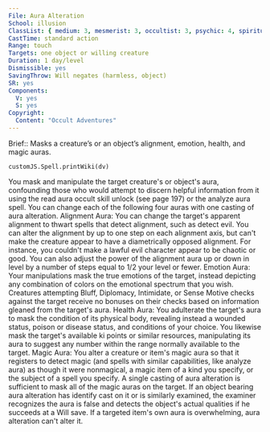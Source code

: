 ```yaml
---
File: Aura Alteration
School: illusion
ClassList: { medium: 3, mesmerist: 3, occultist: 3, psychic: 4, spiritualist: 4 }
CastTime: standard action
Range: touch
Targets: one object or willing creature
Duration: 1 day/level
Dismissible: yes
SavingThrow: Will negates (harmless, object)
SR: yes
Components:
  V: yes
  S: yes
Copyright:
  Content: "Occult Adventures"
---
```

Brief:: Masks a creature’s or an object’s alignment, emotion, health, and magic auras.

```dataviewjs
customJS.Spell.printWiki(dv)
```

You mask and manipulate the target creature's or object's aura, confounding those who would attempt to discern helpful information from it using the read aura occult skill unlock (see page 197) or the analyze aura spell. You can change each of the following four auras with one casting of aura alteration.  Alignment Aura: You can change the target's apparent alignment to thwart spells that detect alignment, such as detect evil. You can alter the alignment by up to one step on each alignment axis, but can't make the creature appear to have a diametrically opposed alignment. For instance, you couldn't make a lawful evil character appear to be chaotic or good. You can also adjust the power of the alignment aura up or down in level by a number of steps equal to 1/2 your level or fewer.  Emotion Aura: Your manipulations mask the true emotions  of the target, instead depicting any combination of colors on the emotional spectrum that you wish. Creatures attempting Bluff, Diplomacy, Intimidate, or Sense Motive checks against the target receive no bonuses on their checks based on information gleaned from the target's aura.  Health Aura: You adulterate the target's aura to mask the condition of its physical body, revealing instead a wounded status, poison or disease status, and conditions of your choice. You likewise mask the target's available ki points or similar resources, manipulating its aura to suggest any number within the range normally available to the target.  Magic Aura: You alter a creature or item's magic aura so that it registers to detect magic (and spells with similar capabilities, like analyze aura) as though it were nonmagical, a magic item of a kind you specify, or the subject of a spell you specify. A single casting of aura alteration is sufficient to mask all of the magic auras on the target. If an object bearing aura alteration has identify cast on it or is similarly examined, the examiner recognizes the aura is false and detects the object's actual qualities if he succeeds at a Will save. If a targeted item's own aura is overwhelming, aura alteration can't alter it.
